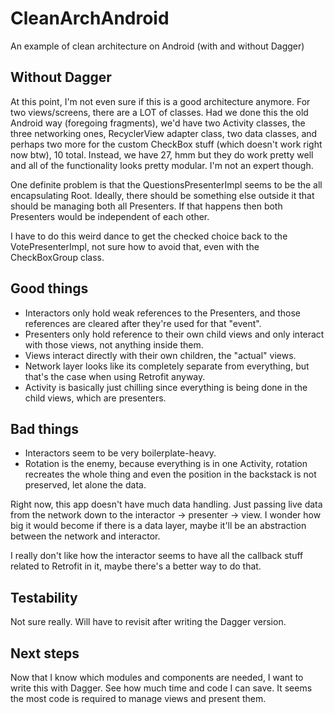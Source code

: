 # CleanArchAndroid
An example of clean architecture on Android (with and without Dagger)


Without Dagger
----
At this point, I'm not even sure if this is a good architecture anymore.
For two views/screens, there are a LOT of classes. Had we done this the old Android way (foregoing fragments), we'd have two Activity classes, the three networking ones, RecyclerView adapter class, two data classes, and perhaps two more for the custom CheckBox stuff (which doesn't work right now btw), 10 total. Instead, we have 27, hmm but they do work pretty well and all of the functionality looks pretty modular. I'm not an expert though.

One definite problem is that the QuestionsPresenterImpl seems to be the all encapsulating Root. Ideally, there should be something else outside it that should be managing both all Presenters. If that happens then both Presenters would be independent of each other.

I have to do this weird dance to get the checked choice back to the VotePresenterImpl, not sure how to avoid that, even with the CheckBoxGroup class.


Good things
---
- Interactors only hold weak references to the Presenters, and those references are cleared after they're used for that "event".
- Presenters only hold reference to their own child views and only interact with those views, not anything inside them.
- Views interact directly with their own children, the "actual" views.
- Network layer looks like its completely separate from everything, but that's the case when using Retrofit anyway.
- Activity is basically just chilling since everything is being done in the child views, which are presenters.

Bad things
----
- Interactors seem to be very boilerplate-heavy.
- Rotation is the enemy, because everything is in one Activity, rotation recreates the whole thing and even the position in the backstack is not preserved, let alone the data.

Right now, this app doesn't have much data handling. Just passing live data from the network down to the interactor -> presenter -> view. I wonder how big it would become if there is a data layer, maybe it'll be an abstraction between the network and interactor.

I really don't like how the interactor seems to have all the callback stuff related to Retrofit in it, maybe there's a better way to do that.


Testability
-----
Not sure really. Will have to revisit after writing the Dagger version.


Next steps
-----
Now that I know which modules and components are needed, I want to write this with Dagger. See how much time and code I can save. It seems the most code is required to manage views and present them.